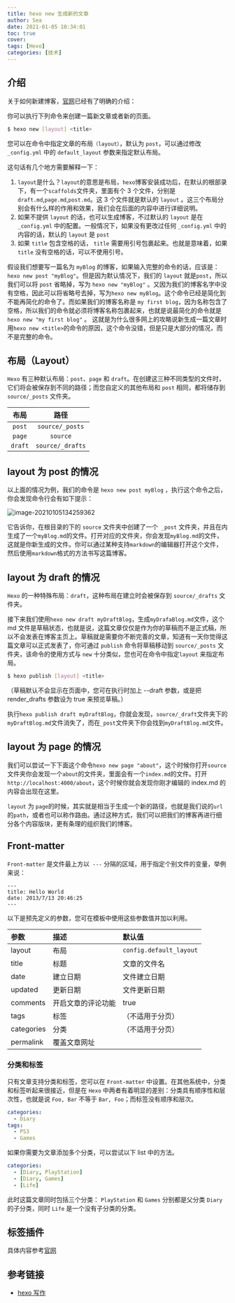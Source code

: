 ```yaml
---
title: hexo new 生成新的文章
author: Sea
date: 2021-01-05 10:34:01
toc: true
cover:
tags: [Hexo]
categories: [技术]
---
```


## 介绍

关于如何新建博客，[官网](https://hexo.io/zh-cn/docs/writing)已经有了明确的介绍：

你可以执行下列命令来创建一篇新文章或者新的页面。

```bash 命令行
$ hexo new [layout] <title>
```

<!-- more -->

您可以在命令中指定文章的布局`（layout）`，默认为 `post`，可以通过修改 `_config.yml` 中的 `default_layout` 参数来指定默认布局。

这句话有几个地方需要解释一下：

1. `layout`是什么？`layout`的意思是布局，`hexo`博客安装成功后，在默认的根部录下，有一个`scaffolds`文件夹，里面有个 3 个文件，分别是`draft.md`,`page.md`,`post.md`。这 3 个文件就是默认的 `layout` 。这三个布局分别会有什么样的作用和效果，我们会在后面的内容中进行详细说明。
1. 如果不提供 `layout` 的话，也可以生成博客，不过默认的 `layout` 是在 `_config.yml` 中的配置。一般情况下，如果没有更改过任何 `_config.yml` 中的内容的话，默认的 `layout` 是 `post`
1. 如果 `title` 包含空格的话， `title` 需要用引号包裹起来。也就是意味着，如果 `title` 没有空格的话，可以不使用引号。

假设我们想要写一篇名为 `myBlog` 的博客，如果输入完整的命令的话，应该是： `hexo new post "myBlog"`。但是因为默认情况下，我们的 `layout` 就是`post`，所以我们可以将 `post` 省略掉，写为 `hexo new "myBlog"` 。又因为我们的博客名字中没有空格，因此可以将省略号去掉，写为`hexo new myBlog`。这个命令已经是简化到不能再简化的命令了。而如果我们的博客名称是 `my first blog`，因为名称包含了空格，所以我们的命令就必须将博客名称包裹起来，也就是说最简化的命令就是 `hexo new "my first blog"` 。 这就是为什么很多网上的攻略说新生成一篇文章时用`hexo new <title>`的命令的原因，这个命令没错，但是只是大部分的情况，而不是完整的命令。

## 布局（Layout）

`Hexo` 有三种默认布局：`post`、`page` 和 `draft`。在创建这三种不同类型的文件时，它们将会被保存到不同的路径；而您自定义的其他布局和 `post` 相同，都将储存到 `source/_posts` 文件夹。

|  布局   |       路径       |
| :-----: | :--------------: |
| `post`  | `source/_posts`  |
| `page`  |     `source`     |
| `draft` | `source/_drafts` |

## layout 为 post 的情况

以上面的情况为例，我们的命令是 `hexo new post myBlog` ，执行这个命令之后，你会发现命令行会有如下提示：

![image-20210105134259362](https://cdn.jsdelivr.net/gh/MrSeaWave/figure-bed-profile@main/uPic/2021/Hz973p_image-20210105134259362.png)

它告诉你，在根目录的下的 `source` 文件夹中创建了一个` _post` 文件夹，并且在内生成了一个`myBlog.md`的文件。打开对应的文件夹，你会发现`myBlog.md`的文件，这就是你新生成的文件。你可以通过某种支持`markdown`的编辑器打开这个文件，然后使用`markdown`格式的方法书写这篇博客。

## layout 为 draft 的情况

`Hexo` 的一种特殊布局：`draft`，这种布局在建立时会被保存到 `source/_drafts` 文件夹。

接下来我们使用`hexo new draft myDraftBlog`，生成`myDrafaBlog.md`文件，这个 md 文件是草稿状态，也就是说，这篇文章仅仅是作为你的草稿而不是正式稿，所以不会发表在博客主页上。草稿就是需要你不断完善的文章，知道有一天你觉得这篇文章可以正式发表了，你可通过 `publish` 命令将草稿移动到 `source/_posts` 文件夹，该命令的使用方式与 `new` 十分类似，您也可在命令中指定`layout` 来指定布局。

```bash publish
$ hexo publish [layout] <title>
```

（草稿默认不会显示在页面中，您可在执行时加上 --draft 参数，或是把 render_drafts 参数设为 true 来预览草稿。）

执行`hexo publish draft myDraftBlog`，你就会发现，`source/_draft`文件夹下的`myDraftBlog.md`文件消失了，而在`_post`文件夹下你会找到`myDraftBlog.md`文件。

## layout 为 page 的情况

我们可以尝试一下下面这个命令`hexo new page "about"`，这个时候你打开`source`文件夹你会发现一个`about`的文件夹，里面会有一个`index.md`的文件。打开`http://localhost:4000/about`，这个时候你就会发现你刚才编辑的 index.md 的内容会出现在这里。

`layout` 为 `page`的时候，其实就是相当于生成一个新的路径，也就是我们说的`url`的`path`，或者也可以称作路由。通过这种方式，我们可以把我们的博客再进行细分各个内容版块，更有条理的组织我们的博客。

## Front-matter

`Front-matter` 是文件最上方以` ---` 分隔的区域，用于指定个别文件的变量，举例来说：

```text eg
---
title: Hello World
date: 2013/7/13 20:46:25
---
```

以下是预先定义的参数，您可在模板中使用这些参数值并加以利用。

| 参数       | 描述               | 默认值                  |
| :--------- | :----------------- | :---------------------- |
| layout     | 布局               | `config.default_layout` |
| title      | 标题               | 文章的文件名            |
| date       | 建立日期           | 文件建立日期            |
| updated    | 更新日期           | 文件更新日期            |
| comments   | 开启文章的评论功能 | true                    |
| tags       | 标签               | （不适用于分页）        |
| categories | 分类               | （不适用于分页）        |
| permalink  | 覆盖文章网址       |

### 分类和标签

只有文章支持分类和标签，您可以在 `Front-matter` 中设置。在其他系统中，分类和标签听起来很接近，但是在 `Hexo` 中两者有着明显的差别：分类具有顺序性和层次性，也就是说 `Foo, Bar` 不等于 `Bar, Foo`；而标签没有顺序和层次。

```yaml eg
categories:
  - Diary
tags:
  - PS3
  - Games
```

如果你需要为文章添加多个分类，可以尝试以下 list 中的方法。

```yaml 分类Eg
categories:
  - [Diary, PlayStation]
  - [Diary, Games]
  - [Life]
```

此时这篇文章同时包括三个分类： `PlayStation` 和 `Games` 分别都是父分类 `Diary` 的子分类，同时 `Life` 是一个没有子分类的分类。

## 标签插件

具体内容参考[官网](https://hexo.io/zh-cn/docs/tag-plugins)

## 参考链接

- [hexo 写作](https://hexo.io/zh-cn/docs/writing)
